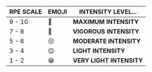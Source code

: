 <table>
  <thead>
    <tr>
      <th>RPE SCALE</th>
      <th>EMOJI</th>
      <th>INTENSITY LEVEL...</th>
    </tr>
  </thead>
  <tbody>
    <tr>
      <td>9 - 10</td>
      <td>🥵</td>
      <td><b>MAXIMUM INTENSITY</b></td>
    </tr>
    <tr>
      <td>7 - 8</td>
      <td>😬</td>
      <td><b>VIGOROUS INTENSITY</b></td>
    </tr>
    <tr>
      <td>5 - 6</td>
      <td>😐</td>
      <td><b>MODERATE INTENSITY</b></td>
    </tr>
    <tr>
      <td>3 - 4</td>
      <td>😉</td>
      <td><b>LIGHT INTENSITY</b></td>
    </tr>
    <tr>
      <td>1 - 2</td>
      <td>😁</td>
      <td><b>VERY LIGHT INTENSITY</b></td>
    </tr>
  </tbody>
</table>